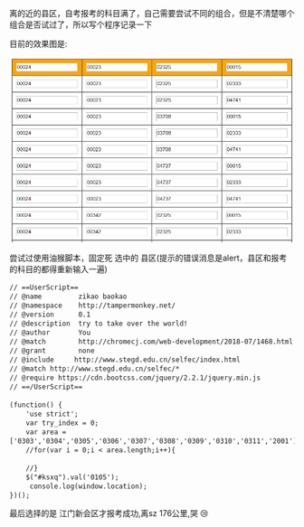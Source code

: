 
离的近的县区，自考报考的科目满了，自己需要尝试不同的组合，但是不清楚哪个组合是否试过了，所以写个程序记录一下



目前的效果图是:

![image](images/201807222204.PNG)


尝试过使用油猴脚本，固定死 选中的 县区(提示的错误消息是alert，县区和报考的科目的都得重新输入一遍)

```
// ==UserScript==
// @name         zikao baokao
// @namespace    http://tampermonkey.net/
// @version      0.1
// @description  try to take over the world!
// @author       You
// @match        http://chromecj.com/web-development/2018-07/1468.html
// @grant        none
// @include     http://www.stegd.edu.cn/selfec/index.html
// @match http://www.stegd.edu.cn/selfec/*
// @require https://cdn.bootcss.com/jquery/2.2.1/jquery.min.js
// ==/UserScript==

(function() {
    'use strict';
    var try_index = 0;
    var area = ['0303','0304','0305','0306','0307','0308','0309','0310','0311','2001'];
    //for(var i = 0;i < area.length;i++){

    //}
    $("#ksxq").val('0105');
     console.log(window.location);
})();
```

最后选择的是 江门新会区才报考成功,离sz 176公里,哭 :cry:
